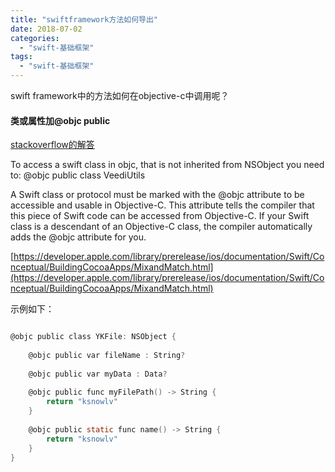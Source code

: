 ```yaml
---
title: "swiftframework方法如何导出"
date: 2018-07-02
categories:
  - "swift-基础框架"
tags:
  - "swift-基础框架"
---
```

<!--more-->

swift framework中的方法如何在objective-c中调用呢？

#### 类或属性加@objc public
[stackoverflow的解答](https://stackoverflow.com/questions/31099596/importing-swift-framework-into-a-objective-c-project)

To access a swift class in objc, that is not inherited from NSObject you need to:
@objc public class VeediUtils

A Swift class or protocol must be marked with the @objc attribute to be accessible and usable in Objective-C. This attribute tells the compiler that this piece of Swift code can be accessed from Objective-C. If your Swift class is a descendant of an Objective-C class, the compiler automatically adds the @objc attribute for you.

[https://developer.apple.com/library/prerelease/ios/documentation/Swift/Conceptual/BuildingCocoaApps/MixandMatch.html](https://developer.apple.com/library/prerelease/ios/documentation/Swift/Conceptual/BuildingCocoaApps/MixandMatch.html)

示例如下：

```objective-c

@objc public class YKFile: NSObject {
    
    @objc public var fileName : String?
    
    @objc public var myData : Data?
    
    @objc public func myFilePath() -> String {
        return "ksnowlv"
    }
    
    @objc public static func name() -> String {
        return "ksnowlv"
    }
}

```
